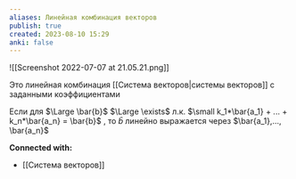 ```yaml
---
aliases: Линейная комбинация векторов
publish: true
created: 2023-08-10 15:29
anki: false
---
```

![[Screenshot 2022-07-07 at 21.05.21.png]]

Это линейная комбинация [[Система векторов|системы векторов]] с заданными коэффициентами


Если для $\Large \bar{b}$ $\Large \exists$ л.к. $\small k_1*\bar{a_1} + ... + k_n*\bar{a_n} = \bar{b}$  , то  $\bar{b}$  линейно выражается через $\bar{a_1},..., \bar{a_n}$





**Connected with:**
- [[Система векторов]]



